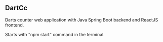 ## DartCc
Darts counter web application with Java Spring Boot backend and ReactJS frontend.

Starts with "npm start" command in the terminal.
